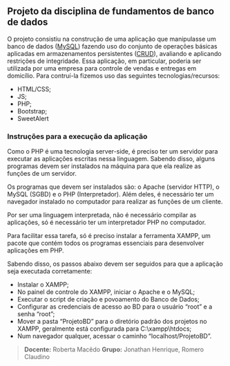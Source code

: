 ## Projeto da disciplina de fundamentos de banco de dados

O projeto consistiu na construção de uma aplicação que manipulasse um banco de dados ([MySQL](https://www.mysql.com/)) fazendo uso do conjunto de operações básicas aplicadas em armazenamentos persistentes ([CRUD](https://en.wikipedia.org/wiki/Create,_read,_update_and_delete)), avaliando e aplicando restrições de integridade. Essa aplicação, em particular, poderia ser utilizada por uma empresa para controle de vendas e entregas em domicílio.
Para contruí-la fizemos uso das seguintes tecnologias/recursos:
  - HTML/CSS;
  - JS;
  - PHP;
  - Bootstrap;
  - SweetAlert
 
### Instruções para a execução da aplicação

Como o PHP é uma tecnologia server-side, é preciso ter um servidor para executar as aplicações escritas nessa linguagem. Sabendo disso, alguns programas devem ser instalados na máquina para que ela realize as funções de um servidor. 

Os programas que devem ser instalados são: o Apache (servidor HTTP), o MySQL (SGBD) e o PHP (Interpretador). Além deles, é necessário ter um navegador instalado no computador para realizar as funções de um cliente.

Por ser uma linguagem interpretada, não é necessário compilar as aplicações, só é necessário ter um interpretador PHP no computador.
 
Para facilitar essa tarefa, só é preciso instalar a ferramenta XAMPP, um pacote que contém todos os programas essenciais para desenvolver aplicações em PHP.

Sabendo disso, os passos abaixo devem ser seguidos para que a aplicação seja executada corretamente:

 - Instalar o XAMPP;
 - No painel de controle do XAMPP, iniciar o Apache e o
MySQL;
 - Executar o script de criação e povoamento do Banco de
Dados;
 - Configurar as credenciais de acesso ao BD para o usuário
“root” e a senha “root”;
 - Mover a pasta “ProjetoBD” para o diretório padrão dos
projetos no XAMPP, geralmente está configurada para
C:\xampp\htdocs;
 - Num navegador qualquer, acessar o caminho
“localhost/ProjetoBD”.

> **Docente:** Roberta Macêdo
> **Grupo:** Jonathan Henrique, Romero Claudino